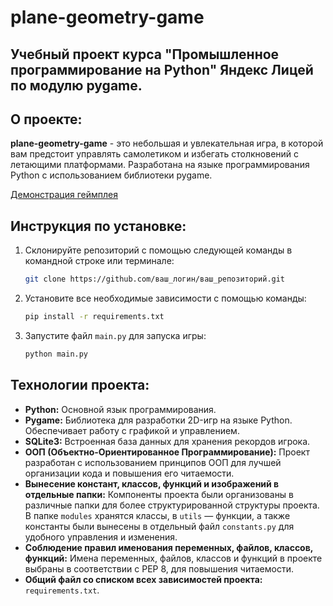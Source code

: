 # plane-geometry-game

## Учебный проект курса "Промышленное программирование на Python" Яндекс Лицей по модулю pygame.

## **О проекте:**
**plane-geometry-game** - это небольшая и увлекательная игра, в которой вам предстоит управлять самолетиком и избегать столкновений с летающими платформами. Разработана на языке программирования Python с использованием библиотеки pygame.

[Демонстрация геймплея](https://imgur.com/a/CBomsKa)

## **Инструкция по установке:**


1. Склонируйте репозиторий с помощью следующей команды в командной строке или терминале:
   ```bash
   git clone https://github.com/ваш_логин/ваш_репозиторий.git
   ```




2. Установите все необходимые зависимости с помощью команды:
   ```bash
   pip install -r requirements.txt
   ```


3. Запустите файл `main.py` для запуска игры:
   ```bash
   python main.py
   ```

## **Технологии проекта:**

- **Python:** Основной язык программирования.
- **Pygame:** Библиотека для разработки 2D-игр на языке Python. Обеспечивает работу с графикой и управлением.
- **SQLite3:** Встроенная база данных для хранения рекордов игрока.
- **ООП (Объектно-Ориентированное Программирование):** Проект разработан с использованием принципов ООП для лучшей организации кода и повышения его читаемости.
- **Вынесение констант, классов, функций и изображений в отдельные папки:** Компоненты проекта были организованы в различные папки для более структурированной структуры проекта. В папке `modules` хранятся классы, в `utils` — функции, а также константы были вынесены в отдельный файл `constants.py` для удобного управления и изменения.
- **Соблюдение правил именования переменных, файлов, классов, функций:** Имена переменных, файлов, классов и функций в проекте выбраны в соответствии с PEP 8, для повышения читаемости.
- **Общий файл со списком всех зависимостей проекта:** `requirements.txt`.

